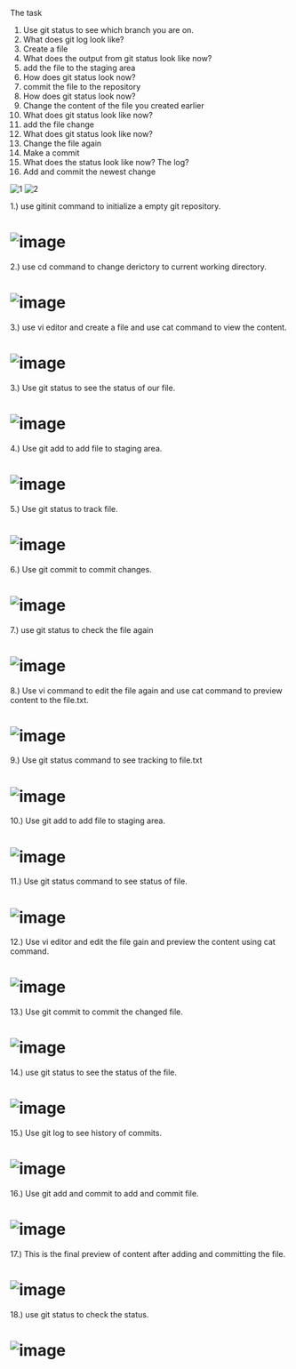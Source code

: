 The task
1.	Use git status to see which branch you are on.
2.	What does git log look like?
3.	Create a file
4.	What does the output from git status look like now?
5.	add the file to the staging area
6.	How does git status look now?
7.	commit the file to the repository
8.	How does git status look now?
9.	Change the content of the file you created earlier
10.	What does git status look like now?
11.	add the file change
12.	What does git status look like now?
13.	Change the file again
14.	Make a commit
15.	What does the status look like now? The log?
 16. Add and commit the newest change


![1](https://github.com/mokshgupta03/22BDO10061_MokshGupta_Mst1/assets/115498284/be98399b-6aae-4355-ac76-b5ec3daf6637)
![2](https://github.com/mokshgupta03/22BDO10061_MokshGupta_Mst1/assets/115498284/14d1b08b-6f60-4313-8877-149c36f1f601)

1.) use gitinit command to initialize a empty git repository.
# ![image](https://github.com/mokshgupta03/22BDO10061_MokshGupta_Mst1/assets/115498284/4f8b1c52-292b-4234-b723-afccd22dcc51)
2.) use cd command to change derictory to current working directory.
# ![image](https://github.com/mokshgupta03/22BDO10061_MokshGupta_Mst1/assets/115498284/731f3ea2-de47-41e6-8a1d-953b493258aa)
3.) use vi editor and create a file and use cat command to view the content.
# ![image](https://github.com/mokshgupta03/22BDO10061_MokshGupta_Mst1/assets/115498284/eda5f763-3abb-4b65-a823-83c51d56b284)
3.) Use git status to see the status of our file.
# ![image](https://github.com/mokshgupta03/22BDO10061_MokshGupta_Mst1/assets/115498284/c7e06ad5-1e8d-4330-a9d4-c07e25475cc2)
4.) Use git add to add file to staging area.
# ![image](https://github.com/mokshgupta03/22BDO10061_MokshGupta_Mst1/assets/115498284/59f9434b-e66f-441a-a05e-265d374f2511)
5.) Use git status to  track file.
# ![image](https://github.com/mokshgupta03/22BDO10061_MokshGupta_Mst1/assets/115498284/72df2f79-0d54-44ba-b024-8cf65ab9d95b)
6.) Use git commit to commit changes.
# ![image](https://github.com/mokshgupta03/22BDO10061_MokshGupta_Mst1/assets/115498284/fb3793bc-1789-4bab-b384-1adab2e37df3)
7.) use git status to check the file again
# ![image](https://github.com/mokshgupta03/22BDO10061_MokshGupta_Mst1/assets/115498284/a0ed2f11-fabc-41f7-a2e8-4adc2bac9a8d)
8.) Use vi command to edit the file again and use cat command to preview content to the file.txt.
# ![image](https://github.com/mokshgupta03/22BDO10061_MokshGupta_Mst1/assets/115498284/f19d5996-b86c-4dca-ab06-47be8d8c3642)
9.) Use git status command to see tracking to file.txt 
# ![image](https://github.com/mokshgupta03/22BDO10061_MokshGupta_Mst1/assets/115498284/879b9258-a83f-4fa5-824d-ace49ba54262)
10.) Use git add to add file to staging area.
# ![image](https://github.com/mokshgupta03/22BDO10061_MokshGupta_Mst1/assets/115498284/524bccf7-42cf-43e8-b078-0701bd278874)
11.) Use git status command to see status of file.
# ![image](https://github.com/mokshgupta03/22BDO10061_MokshGupta_Mst1/assets/115498284/fe9251ba-756e-429f-886e-f1946149340b)
12.) Use vi editor and edit the file gain and preview the content using cat command.
# ![image](https://github.com/mokshgupta03/22BDO10061_MokshGupta_Mst1/assets/115498284/c22d385a-1a99-4cbd-9201-d7bebecaa918)
13.) Use git commit to commit the changed file.
# ![image](https://github.com/mokshgupta03/22BDO10061_MokshGupta_Mst1/assets/115498284/3eda9da3-33c7-47dc-b947-3e9e497058fa)
14.) use git status to see the status of the file.
# ![image](https://github.com/mokshgupta03/22BDO10061_MokshGupta_Mst1/assets/115498284/50a708a8-9517-4642-b6f5-ea64eb7f1308)
15.) Use git log to see history of commits.
# ![image](https://github.com/mokshgupta03/22BDO10061_MokshGupta_Mst1/assets/115498284/e4231e65-3b32-4ddc-80b4-ce9bd0d8a67f)
16.) Use git add and commit to add and commit file.
# ![image](https://github.com/mokshgupta03/22BDO10061_MokshGupta_Mst1/assets/115498284/6af9bf55-2faf-49df-8c4d-c078df5a2a07)
17.) This is the final preview of content after adding and committing the file.
# ![image](https://github.com/mokshgupta03/22BDO10061_MokshGupta_Mst1/assets/115498284/d5b941d9-97b5-44b1-b128-fa5bbb71626e)
18.) use git status to check the status.
# ![image](https://github.com/mokshgupta03/22BDO10061_MokshGupta_Mst1/assets/115498284/219803d3-4b9e-4439-b55a-41f6543c6da7)


















